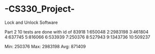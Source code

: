 # -CS330_Project-

Lock and Unlock Software



Part 2
10 tests are done with id of 83918
1:650048
2:2983198
3:461804
4:637745
5:816066
6:533939
7:250376
8:527943
9:1343736
10:509237

Min: 250376
Max: 2983198
Avg: 871409